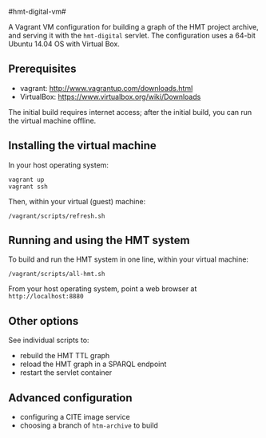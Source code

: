 #hmt-digital-vm#


A Vagrant VM configuration for building a graph of the HMT project archive, and serving it with the `hmt-digital` servlet.  The configuration uses a 64-bit Ubuntu 14.04 OS with Virtual Box. 

## Prerequisites

- vagrant: <http://www.vagrantup.com/downloads.html>
- VirtualBox: <https://www.virtualbox.org/wiki/Downloads>

The initial build requires internet access;  after the initial build, you can
run the virtual machine offline.

## Installing the virtual machine

In your host operating system:

    vagrant up
    vagrant ssh
    
Then, within your virtual (guest) machine:

    
    /vagrant/scripts/refresh.sh
    
    

## Running and using the HMT system

To build and run the HMT system in one line, within your virtual machine:

    /vagrant/scripts/all-hmt.sh

From your host operating system, point a web browser at `http://localhost:8880`

## Other options

See individual scripts to:

- rebuild the HMT TTL graph
- reload the HMT graph in a SPARQL endpoint
- restart the servlet container

## Advanced configuration

- configuring a CITE image service
- choosing a branch of `htm-archive` to build



